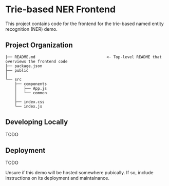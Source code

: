 # Trie-based NER Frontend

This project contains code for the frontend for the trie-based named entity recognition (NER) demo.

## Project Organization

```
├── README.md                               <- Top-level README that overviews the frontend code
├── package.json
├── public
│
└── src
    ├── components
    │   ├── App.js
    │   └── common
    │
    ├── index.css
    └── index.js
```

## Developing Locally

TODO

## Deployment

TODO

Unsure if this demo will be hosted somewhere pubically. If so, include instructions on its deployment and maintainance.
